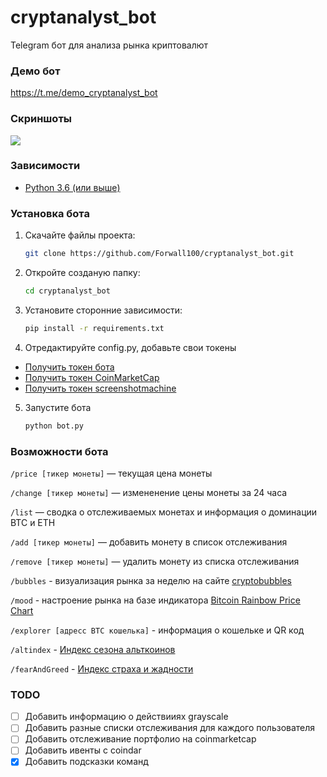 # cryptanalyst_bot
Telegram бот для анализа рынка криптовалют

### Демо бот
https://t.me/demo_cryptanalyst_bot

### Скриншоты
![](https://i.imgur.com/SCyc0jX.gif)


### Зависимости
* [Python 3.6 (или выше)](https://www.python.org/)

### Установка бота
1. Скачайте файлы проекта:
   ```bash
   git clone https://github.com/Forwall100/cryptanalyst_bot.git
   ```
   
2. Откройте созданую папку:
   ```bash
   cd cryptanalyst_bot
   ```

3. Установите сторонние зависимости:
   ```bash
   pip install -r requirements.txt
   ```

4. Отредактируйте config.py, добавьте свои токены
* [Получить токен бота](https://t.me/BotFather)
* [Получить токен CoinMarketCap](https://coinmarketcap.com/api/)
* [Получить токен screenshotmachine](https://www.screenshotmachine.com/)

5. Запустите бота
    ```bash
    python bot.py
    ```

### Возможности бота
```/price [тикер монеты]``` — текущая цена монеты

```/change [тикер монеты]``` — измененение цены монеты за 24 часа  

```/list``` — сводка о отслеживаемых монетах и информация о доминации BTC и ETH

```/add [тикер монеты]``` — добавить монету в список отслеживания  

```/remove [тикер монеты]``` — удалить монету из списка отслеживания  

```/bubbles``` - визуализация рынка за неделю на сайте [cryptobubbles](https://cryptobubbles.net/)

```/mood``` - настроение рынка на базе индикатора [Bitcoin Rainbow Price Chart](https://www.blockchaincenter.net/bitcoin-rainbow-chart/)

```/explorer [адресс BTC кошелька]``` - информация о кошельке и QR код  

```/altindex``` - [Индекс сезона альткоинов](https://www.blockchaincenter.net/altcoin-season-index/)

```/fearAndGreed``` - [Индекс страха и жадности](https://alternative.me/crypto/fear-and-greed-index/)

### TODO
- [ ] Добавить информацию о действииях grayscale
- [ ] Добавить разные списки отслеживания для каждого пользователя
- [ ] Добавить отслеживание портфолио на coinmarketcap
- [ ] Добавить ивенты с coindar
- [X] Добавить подсказки команд
